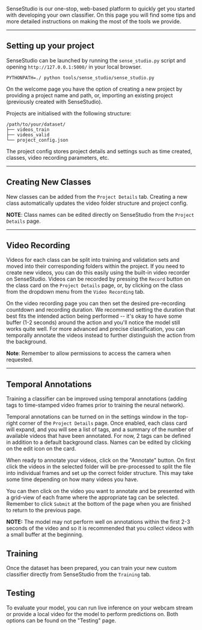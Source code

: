 SenseStudio is our one-stop, web-based platform to quickly get you started with
developing your own classifier. On this page you will find some tips and more 
detailed instructions on making the most of the tools we provide.

---

## Setting up your project

SenseStudio can be launched by running the `sense_studio.py` script and opening `http://127.0.0.1:5000/`
in your local browser.

```commandline
PYTHONPATH=./ python tools/sense_studio/sense_studio.py
```

On the welcome page you have the option of creating a new project by providing a project name and 
path, or, importing an existing project (previously created with SenseStudio).

Projects are initialised with the following structure:
```
/path/to/your/dataset/
├── videos_train
├── videos_valid
└── project_config.json
```

The project config stores project details and settings such as time created, classes, video
recording parameters, etc.

---

## Creating New Classes

New classes can be added from the `Project Details` tab. Creating a
new class automatically updates the video folder structure and project config. 

**NOTE**: Class names can be edited directly on SenseStudio from the `Project Details` page.

---

## Video Recording

Videos for each class can be split into training and validation sets and moved into their 
corresponding folders within the project. If you need to create new videos, you can do this
easily using the built-in video recorder on SenseStudio. Videos can be recorded by pressing the `Record`
button on the class card on the `Project Details` page, or, by clicking on the class from the dropdown
menu from the `Video Recording` tab. 

On the video recording page you can then set the desired pre-recording countdown and recording duration. 
We recommend setting the duration that best fits the intended action being performed -- it's okay to have 
some buffer (1-2 seconds) around the action and you'll notice the model still works quite well. For more 
advanced and precise classification, you can temporally annotate the videos instead to further distinguish 
the action from the background.

**Note**: Remember to allow permissions to access the camera when requested.

---

## Temporal Annotations

Training a classifier can be improved using temporal annotations (adding tags to time-stamped 
video frames prior to training the neural network).

Temporal annotations can be turned on in the settings window in the top-right corner
of the `Project Details` page. Once enabled, each class card will expand, and you will see a list of
tags, and a summary of the number of available videos that have been annotated. For now, 2 tags 
can be defined in addition to a default background class. Names can be edited by clicking on the edit icon 
on the card. 

When ready to annotate your videos, click on the "Annotate" button. On first click the videos in the
selected folder will be pre-processed to split the file into individual frames and set up the 
correct folder structure. This may take some time depending on how many videos you have.

You can then click on the video you want to annotate and be presented with a grid-view of each 
frame where the appropriate tag can be selected. Remember to click `Submit` at the bottom of the 
page when you are finished to return to the previous page.

**NOTE:** The model may not perform well on annotations within the first 2-3 seconds of the video and so
it is recommended that you collect videos with a small buffer at the beginning.

## Training

Once the dataset has been prepared, you can train your new custom classifier directly from SenseStudio
from the `Training` tab. 

## Testing

To evaluate your model, you can run live inference on your webcam stream or provide a local video
for the model to perform predictions on. Both options can be found on the "Testing" page.

